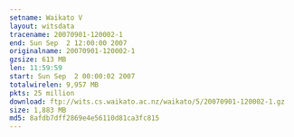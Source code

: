```yaml
---
setname: Waikato V
layout: witsdata
tracename: 20070901-120002-1
end: Sun Sep  2 12:00:00 2007
originalname: 20070901-120002-1
gzsize: 613 MB
len: 11:59:59
start: Sun Sep  2 00:00:02 2007
totalwirelen: 9,957 MB
pkts: 25 million
download: ftp://wits.cs.waikato.ac.nz/waikato/5/20070901-120002-1.gz
size: 1,883 MB
md5: 8afdb7dff2869e4e56110d81ca3fc815
---
```

